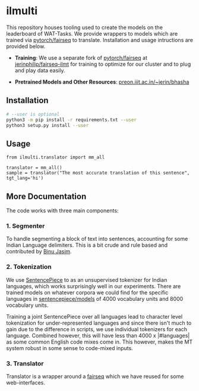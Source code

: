 # ilmulti

This repository houses tooling used to create the models on the
leaderboard of WAT-Tasks. We provide wrappers to models which are
trained via [pytorch/fairseq](http://github.com/pytorch/fairseq) to
translate. Installation and usage intructions are provided below.

* **Training**: We use a separate fork of
  [pytorch/fairseq](http://github.com/pytorch/fairseq) at
  [jerinphilip/fairseq-ilmt](http://github.com/jerinphilip/fairseq-ilmt) for
  training to optimize for our cluster and to plug and play data
  easily.

* **Pretrained Models and Other Resources**: 
  [preon.iiit.ac.in/~jerin/bhasha](http://preon.iiit.ac.in/~jerin/bhasha)


## Installation

```bash
# --user is optional
python3 -m pip install -r requirements.txt --user  
python3 setup.py install --user 

```

## Usage

```python3
from ilmulti.translator import mm_all

translator = mm_all()
sample = translator("The most accurate translation of this sentence", tgt_lang='hi')
```

## More Documentation

The code works with three main components:


### 1. Segmenter

To handle segmenting a block of text into sentences, accounting for some
Indian Language delimiters. This is a bit crude and rule based and
contributed by [Binu Jasim](https://github.com/bnjasim).

### 2. Tokenization

We use [SentencePiece](https://github.com/google/sentencepiece) to
as an unsupervised tokenizer for Indian languages, which works
surprisingly well in our experiments. There are trained models on
whatever corpora we could find for the specific languages in
[sentencepiece/models](./sentencepiece/models) of 4000 vocabulary units
and 8000 vocabulary units.

Training a joint SentencePiece over all languages lead to character
level tokenization for under-represented languages and since there isn't
much to gain due to the difference in scripts, we use individual
tokenizers for each language. Combined however, this will have less than
4000 x |#languages| as some common English code mixes come in. This
however, makes the MT system robust in some sense to code-mixed inputs.

### 3. Translator

Translator is a wrapper around a
[fairseq](https://github.com/pytorch/fairseq) which we have reused for
some web-interfaces.



